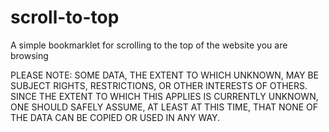 # scroll-to-top
A simple bookmarklet for scrolling to the top of the website you are browsing





PLEASE NOTE: SOME DATA, THE EXTENT TO WHICH UNKNOWN, MAY BE SUBJECT RIGHTS, RESTRICTIONS, OR OTHER INTERESTS OF OTHERS. SINCE THE EXTENT TO WHICH THIS APPLIES IS CURRENTLY UNKNOWN, ONE SHOULD SAFELY ASSUME, AT LEAST AT THIS TIME, THAT NONE OF THE DATA CAN BE COPIED OR USED IN ANY WAY.
